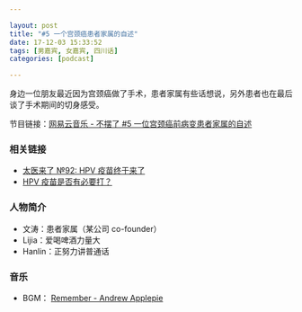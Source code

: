 ```yaml
---

layout: post
title: "#5 一个宫颈癌患者家属的自述"
date: 17-12-03 15:33:52
tags: [男嘉宾, 女嘉宾, 四川话]
categories: [podcast]

---
```


身边一位朋友最近因为宫颈癌做了手术，患者家属有些话想说，另外患者也在最后谈了手术期间的切身感受。

节目链接：[网易云音乐 - 不摆了 #5 一位宫颈癌前病变患者家属的自述](http://music.163.com/#/program?id=1367026497)

### 相关链接

- [太医来了 №92: HPV 疫苗终于来了](http://music.163.com/#/program?id=791388825)
- [HPV 疫苗是否有必要打？](https://www.zhihu.com/question/20856453/answer/157664384)

### 人物简介

- 文涛：患者家属（某公司 co-founder）
- Lijia：爱喝啤酒力量大
- Hanlin：正努力讲普通话

### 音乐

- BGM： [Remember - Andrew Applepie](http://music.163.com/#/song?id=405599468)